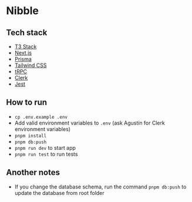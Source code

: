 # Nibble

## Tech stack
- [T3 Stack](https://create.t3.gg/)
- [Next.js](https://nextjs.org)
- [Prisma](https://prisma.io)
- [Tailwind CSS](https://tailwindcss.com)
- [tRPC](https://trpc.io)
- [Clerk](https://clerk.com/)
- [Jest](https://jestjs.io)

## How to run

- `cp .env.example .env`
- Add valid environment variables to `.env` (ask Agustín for Clerk environment variables)
- `pnpm install`
- `pnpm db:push`
- `pnpm run dev` to start app
- `pnpm run test` to run tests

## Another notes

- If you change the database schema, run the command `pnpm db:push` to update the database from root folder